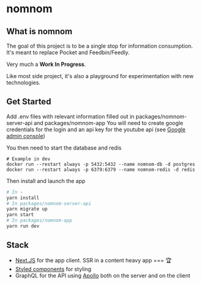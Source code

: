 # nomnom

## What is nomnom

The goal of this project is to be a single stop for information consumption. It's meant to replace Pocket and Feedbin/Feedly.

Very much a **Work In Progress**.

Like most side project, it's also a playground for experimentation with new technologies.

## Get Started

Add .env files with relevant information filled out in packages/nomnom-server-api and packages/nomnom-app
You will need to create google credentials for the login and an api key for the youtube api (see [Google admin console](https://console.cloud.google.com/home/dashboard))

You then need to start the database and redis

```
# Example in dev
docker run --restart always -p 5432:5432 --name nomnom-db -d postgres
docker run --restart always -p 6379:6379 --name nomnom-redis -d redis
```

Then install and launch the app

```sh
# In ~
yarn install
# In packages/nomnom-server-api
yarn migrate up
yarn start
# In packages/nomnom-app
yarn run dev
```

## Stack

* [Next.JS](https://github.com/zeit/next.js/) for the app client. SSR in a content heavy app === 🏆
* [Styled components](https://github.com/styled-components/styled-components) for styling
* GraphQL for the API using [Apollo](http://dev.apollodata.com/) both on the server and on the client
